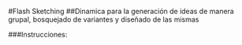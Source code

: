 #Flash Sketching
##Dinamica para la generación de ideas de manera grupal, bosquejado de variantes y diseñado de las mismas

###Instrucciones:
